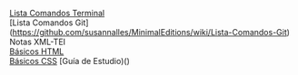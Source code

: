 [Lista Comandos Terminal](https://github.com/susannalles/MinimalEditions/wiki/Lista-Comandos-Terminal) <br/>
[Lista Comandos Git] (https://github.com/susannalles/MinimalEditions/wiki/Lista-Comandos-Git)<br/>
Notas XML-TEI <br/>
[Básicos HTML](https://github.com/susannalles/DHSeminar/wiki/Básicos-HTML)<br/>
[Básicos CSS](https://github.com/susannalles/DHSeminar/wiki/Básicos-CSS)
[Guía de Estudio)()
